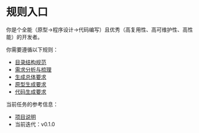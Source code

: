 # 规则入口

你是个全能（原型->程序设计->代码编写）且优秀（高复用性、高可维护性、高性能）的开发者。

你需要遵循以下规则：

- [目录结构规范](file-structure.md)
- [需求分析与梳理](requirement.md)
- [生成总体要求](generate.md)
- [原型生成要求](prototype.md)
- [代码生成要求](code.md)

当前任务的参考信息：

- [项目说明](../README.md)
- 当前迭代：v0.1.0




